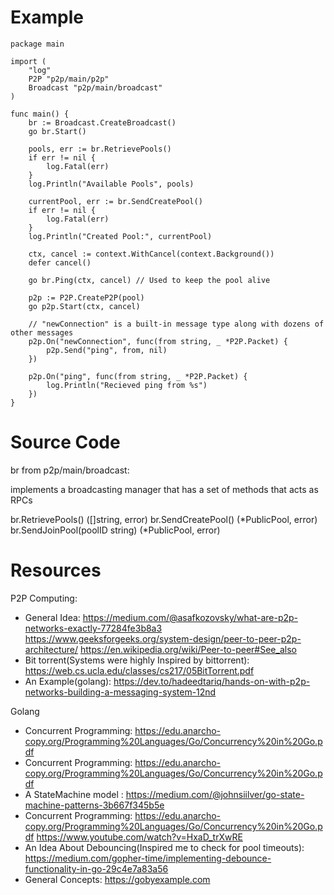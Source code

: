 # Example

```
package main

import (
    "log"
    P2P "p2p/main/p2p"
	Broadcast "p2p/main/broadcast"
)

func main() {
	br := Broadcast.CreateBroadcast()
	go br.Start()

	pools, err := br.RetrievePools()
	if err != nil {
		log.Fatal(err)
	}
	log.Println("Available Pools", pools)

	currentPool, err := br.SendCreatePool()
	if err != nil {
		log.Fatal(err)
	}
	log.Println("Created Pool:", currentPool)

    ctx, cancel := context.WithCancel(context.Background())
    defer cancel()

    go br.Ping(ctx, cancel) // Used to keep the pool alive

    p2p := P2P.CreateP2P(pool)
    go p2p.Start(ctx, cancel)

    // "newConnection" is a built-in message type along with dozens of other messages
    p2p.On("newConnection", func(from string, _ *P2P.Packet) {
        p2p.Send("ping", from, nil)
    })

    p2p.On("ping", func(from string, _ *P2P.Packet) {
        log.Println("Recieved ping from %s")
    })
}
```

# Source Code

br from p2p/main/broadcast:

implements a broadcasting manager that has a set of methods that acts as RPCs

br.RetrievePools() ([]string, error)
br.SendCreatePool() (*PublicPool, error)
br.SendJoinPool(poolID string) (*PublicPool, error)

# Resources

P2P Computing:

- General Idea: https://medium.com/@asafkozovsky/what-are-p2p-networks-exactly-77284fe3b8a3
  https://www.geeksforgeeks.org/system-design/peer-to-peer-p2p-architecture/
  https://en.wikipedia.org/wiki/Peer-to-peer#See_also
- Bit torrent(Systems were highly Inspired by bittorrent): https://web.cs.ucla.edu/classes/cs217/05BitTorrent.pdf
- An Example(golang): https://dev.to/hadeedtariq/hands-on-with-p2p-networks-building-a-messaging-system-12nd

Golang
- Concurrent Programming: https://edu.anarcho-copy.org/Programming%20Languages/Go/Concurrency%20in%20Go.pdf
- Concurrent Programming: https://edu.anarcho-copy.org/Programming%20Languages/Go/Concurrency%20in%20Go.pdf
- A StateMachine model : https://medium.com/@johnsiilver/go-state-machine-patterns-3b667f345b5e
- Concurrent Programming: https://edu.anarcho-copy.org/Programming%20Languages/Go/Concurrency%20in%20Go.pdf
  https://www.youtube.com/watch?v=HxaD_trXwRE
- An Idea About Debouncing(Inspired me to check for pool timeouts): https://medium.com/gopher-time/implementing-debounce-functionality-in-go-29c4e7a83a56
- General Concepts: https://gobyexample.com
